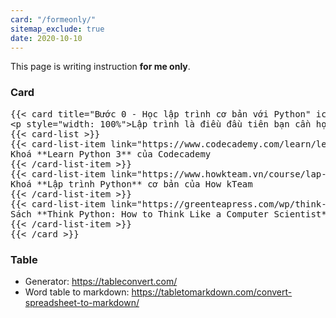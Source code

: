 ```yaml
---
card: "/formeonly/"
sitemap_exclude: true
date: 2020-10-10
---
```


This page is writing instruction **for me only**.

### Card

<pre>
{{&lt; card title="Bước 0 - Học lập trình cơ bản với Python" icon="python.svg">}}
&lt;p style="width: 100%">Lập trình là điều đầu tiên bạn cần học để có thể bắt kịp việc thực hành về sau. Python hiện tại là một ngôn ngữ rất phổ biến trong ngành trí tuệ nhân tạo. Có rất nhiều các khoá học được dạy với Python. Do vậy tôi khuyến khích các bạn bắt đầu với ngôn ngữ này. Có một vài khoá học và tài liệu tôi nghĩ có thể dùng được như:&lt;/p>
{{&lt; card-list >}}
{{&lt; card-list-item link="https://www.codecademy.com/learn/learn-python-3" >}}
Khoá **Learn Python 3** của Codecademy
{{&lt; /card-list-item >}}
{{&lt; card-list-item link="https://www.howkteam.vn/course/lap-trinh-python-co-ban-37" >}}
Khoá **Lập trình Python** cơ bản của How kTeam
{{&lt; /card-list-item >}}
{{&lt; card-list-item link="https://greenteapress.com/wp/think-python/" >}}
Sách **Think Python: How to Think Like a Computer Scientist** - Allen B. Downey.
{{&lt; /card-list-item >}}
{{&lt; /card >}}
</pre>


### Table

- Generator: https://tableconvert.com/
- Word table to markdown: https://tabletomarkdown.com/convert-spreadsheet-to-markdown/
